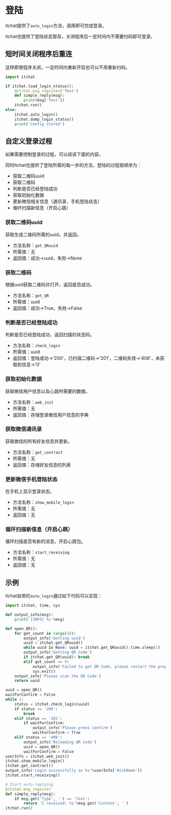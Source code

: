 # 登陆

itchat提供了`auto_login`方法，调用即可完成登录。

itchat也提供了登陆状态暂存，关闭程序后一定时间内不需要扫码即可登录。

## 短时间关闭程序后重连

这样即使程序关闭，一定时间内重新开启也可以不用重新扫码。

```python
import itchat

if itchat.load_login_status():
    @itchat.msg_register('Text')
    def simple_reply(msg):
        print(msg['Text'])
    itchat.run()
else:
    itchat.auto_login()
    itchat.dump_login_status()
    print('Config stored')
```

## 自定义登录过程

如果需要控制登录的过程，可以阅读下面的内容。

同时itchat也提供了登陆所需的每一步的方法，登陆的过程按顺序为：
* 获取二维码uuid
* 获取二维码
* 判断是否已经登陆成功
* 获取初始化数据
* 更新微信相关信息（通讯录、手机登陆状态）
* 循环扫描新信息（开启心跳）

### 获取二维码uuid

获取生成二维码所需的uuid，并返回。

* 方法名称：`get_QRuuid`
* 所需值：无
* 返回值：成功->uuid，失败->None

### 获取二维码

根据uuid获取二维码并打开，返回是否成功。

* 方法名称：`get_QR`
* 所需值：uuid
* 返回值：成功->True，失败->False

### 判断是否已经登陆成功

判断是否已经登陆成功，返回扫描的状态码。

* 方法名称：`check_login`
* 所需值：uuid
* 返回值：登陆成功->'200'，已扫描二维码->'201'，二维码失效->'408'，未获取到信息->'0'

### 获取初始化数据

获取微信用户信息以及心跳所需要的数据。

* 方法名称：`web_init`
* 所需值：无
* 返回值：存储登录微信用户信息的字典

### 获取微信通讯录

获取微信的所有好友信息并更新。

* 方法名称：`get_contract`
* 所需值：无
* 返回值：存储好友信息的列表

### 更新微信手机登陆状态

在手机上显示登录状态。

* 方法名称：`show_mobile_login`
* 所需值：无
* 返回值：无

### 循环扫描新信息（开启心跳）

循环扫描是否有新的消息，开启心跳包。

* 方法名称：`start_receiving`
* 所需值：无
* 返回值：无

## 示例

itchat自带的`auto_login`通过如下代码可以实现：

```python
import itchat, time, sys

def output_info(msg):
    print('[INFO] %s'%msg)

def open_QR():
    for get_count in range(10):
        output_info('Getting uuid')
        uuid = itchat.get_QRuuid()
        while uuid is None: uuid = itchat.get_QRuuid();time.sleep(1)
        output_info('Getting QR Code')
        if itchat.get_QR(uuid): break
        elif get_count >= 9:
            output_info('Failed to get QR Code, please restart the program')
            sys.exit()
    output_info('Please scan the QR Code')
    return uuid

uuid = open_QR()
waitForConfirm = False
while 1:
    status = itchat.check_login(uuid)
    if status == '200':
        break
    elif status == '201':
        if waitForConfirm:
            output_info('Please press confirm')
            waitForConfirm = True
    elif status == '408':
        output_info('Reloading QR Code')
        uuid = open_QR()
        waitForConfirm = False
userInfo = itchat.web_init()
itchat.show_mobile_login()
itchat.get_contract()
output_info('Login successfully as %s'%userInfo['NickName'])
itchat.start_receiving()

# Start auto-replying
@itchat.msg_register
def simple_reply(msg):
    if msg.get('Type', '') == 'Text':
        return 'I received: %s'%msg.get('Content', '')
itchat.run()
```
